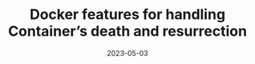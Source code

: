 ---
category:
- .nan
date: 2023-05-03
keyword_suggestion: fastapi xray
post_inspiration: https://sreeninet.wordpress.com/2017/08/15/docker-features-for-handling-containers-death-and-resurrection/
silot_terms: docker containers
title: Docker features for handling Container’s death and resurrection
---